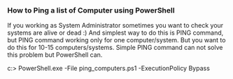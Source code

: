 ### How to Ping a list of Computer using PowerShell

If you working as System Administrator sometimes you want to check your systems are alive or dead :) 
And simplest way to do this is PING command, but PING command working only for one computer/system. 
But you want to do this for 10-15 computers/systems.
Simple PING command can not solve this problem but PowerShell can.

c:\> PowerShell.exe -File ping_computers.ps1 -ExecutionPolicy Bypass
